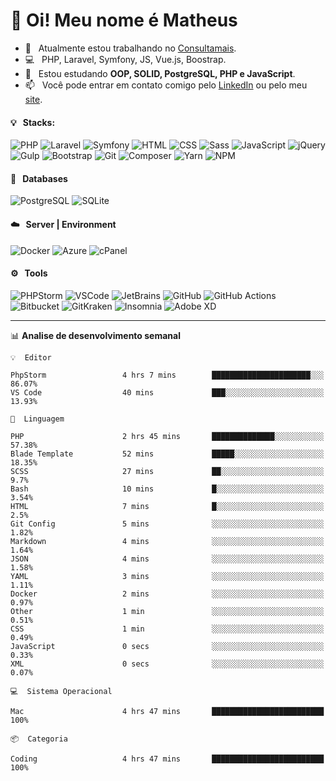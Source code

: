 # 👋 Oi! Meu nome é Matheus

- 🔭 &nbsp; Atualmente estou trabalhando no [Consultamais](https://consultamais.com.br/).
- 💻 &nbsp; PHP, Laravel, Symfony, JS, Vue.js, Boostrap.
- 🌱 &nbsp; Estou estudando **OOP, SOLID, PostgreSQL, PHP e JavaScript**.
- 📫 &nbsp; Você pode entrar em contato comigo pelo [LinkedIn](https://www.linkedin.com/in/matheuscamargoxavier/) ou pelo meu [site](https://matheuscamargo.co).

#### 💡 &nbsp; Stacks:
![PHP](https://img.shields.io/badge/-PHP-777BB4?&logo=php&logoColor=FFFFFF)
![Laravel](https://img.shields.io/badge/-Laravel-FF2D20?&logo=laravel&logoColor=FFFFFF)
![Symfony](https://img.shields.io/badge/-Symfony-000000?&logo=symfony&logoColor=FFFFFF)
![HTML](https://img.shields.io/badge/-HTML-E34F26?&logo=html5&logoColor=FFFFFF)
![CSS](https://img.shields.io/badge/-CSS-1572B6?&logo=css3&logoColor=FFFFFF)
![Sass](https://img.shields.io/badge/-Sass-CC6699?&logo=sass&logoColor=FFFFFF)
![JavaScript](https://img.shields.io/badge/-JavaScript-F7DF1E?&logo=javascript&logoColor=FFFFFF)
![jQuery](https://img.shields.io/badge/-jQuery-0769AD?&logo=jquery&logoColor=FFFFFF)
![Gulp](https://img.shields.io/badge/-Gulp-CF4647?&logo=gulp&logoColor=FFFFFF)
![Bootstrap](https://img.shields.io/badge/-Bootstrap-7952B3?&logo=bootstrap&logoColor=FFFFFF)
![Git](https://img.shields.io/badge/-Git-F05032?&logo=git&logoColor=FFFFFF)
![Composer](https://img.shields.io/badge/-Composer-885630?&logo=composer&logoColor=FFFFFF)
![Yarn](https://img.shields.io/badge/-Yarn-2C8EBB?&logo=yarn&logoColor=FFFFFF)
![NPM](https://img.shields.io/badge/-npm-CB3837?&logo=npm&logoColor=FFFFFF)

#### 💾 &nbsp; Databases
![PostgreSQL](https://img.shields.io/badge/-PostgreSQL-336791?&logo=PostgreSQL&logoColor=FFFFFF)
![SQLite](https://img.shields.io/badge/-SQLite-003B57?&logo=SQLite&logoColor=FFFFFF)

#### ☁️ &nbsp; Server | Environment
![Docker](https://img.shields.io/badge/-Docker-2496ED?&logo=docker&logoColor=FFFFFF)
![Azure](https://img.shields.io/badge/-Azure-0089D6?&logo=microsoft%20azure&logoColor=FFFFFF)
![cPanel](https://img.shields.io/badge/-cPanel-FF6C2C?&logo=cpanel&logoColor=FFFFFF)

#### ⚙️ &nbsp; Tools
![PHPStorm](https://img.shields.io/badge/-PHPStorm-000000?&logo=PHPStorm&logoColor=FFFFFF)
![VSCode](https://img.shields.io/badge/-VSCode-007ACC?&logo=Visual%20Studio%20Code&logoColor=FFFFFF) 
![JetBrains](https://img.shields.io/badge/-JetBrains-000000?&logo=jetbrains&logoColor=FFFFFF) 
![GitHub](https://img.shields.io/badge/-GitHub-181717?&logo=github&logoColor=FFFFFF) 
![GitHub Actions](https://img.shields.io/badge/-GitHub%20Actions-181717?&logo=GitHub%20Actions&logoColor=FFFFFF) 
![Bitbucket](https://img.shields.io/badge/-Bitbucket-0052CC?&logo=bitbucket&logoColor=FFFFFF)
![GitKraken](https://img.shields.io/badge/-GitKraken-179287?&logo=GitKraken&logoColor=FFFFFF)
![Insomnia](https://img.shields.io/badge/-Insomnia-5849BE?&logo=Insomnia&logoColor=FFFFFF)
![Adobe XD](https://img.shields.io/badge/-Adobe%20XD-FF61F6?&logo=adobe%20xd&logoColor=FFFFFF) 
_______

📊  **Analise de desenvolvimento semanal**
```text
💡  Editor

PhpStorm                 4 hrs 7 mins        ██████████████████████░░░     86.07%
VS Code                  40 mins             ███░░░░░░░░░░░░░░░░░░░░░░     13.93%
```
```text
💬  Linguagem

PHP                      2 hrs 45 mins       ██████████████░░░░░░░░░░░     57.38%
Blade Template           52 mins             █████░░░░░░░░░░░░░░░░░░░░     18.35%
SCSS                     27 mins             ██░░░░░░░░░░░░░░░░░░░░░░░       9.7%
Bash                     10 mins             █░░░░░░░░░░░░░░░░░░░░░░░░      3.54%
HTML                     7 mins              █░░░░░░░░░░░░░░░░░░░░░░░░       2.5%
Git Config               5 mins              ░░░░░░░░░░░░░░░░░░░░░░░░░      1.82%
Markdown                 4 mins              ░░░░░░░░░░░░░░░░░░░░░░░░░      1.64%
JSON                     4 mins              ░░░░░░░░░░░░░░░░░░░░░░░░░      1.58%
YAML                     3 mins              ░░░░░░░░░░░░░░░░░░░░░░░░░      1.11%
Docker                   2 mins              ░░░░░░░░░░░░░░░░░░░░░░░░░      0.97%
Other                    1 min               ░░░░░░░░░░░░░░░░░░░░░░░░░      0.51%
CSS                      1 min               ░░░░░░░░░░░░░░░░░░░░░░░░░      0.49%
JavaScript               0 secs              ░░░░░░░░░░░░░░░░░░░░░░░░░      0.33%
XML                      0 secs              ░░░░░░░░░░░░░░░░░░░░░░░░░      0.07%
```
```text
💻  Sistema Operacional

Mac                      4 hrs 47 mins       █████████████████████████       100%
```
```text
📦  Categoria

Coding                   4 hrs 47 mins       █████████████████████████       100%
```
